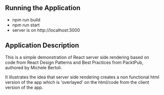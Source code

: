 ## Running the Application

* npm run build
* npm run start
* server is on http://localhost:3000


## Application Description 

This is a simple demonstration of React server side rendering based on code
from React Design Patterns and Best Practices from PacktPub, authored by Michele Bertoli.

It illustrates the idea that server side rendering creates a non functional 
html version of the app which is 'overlayed' on the html/code from the client
version of the app. 




